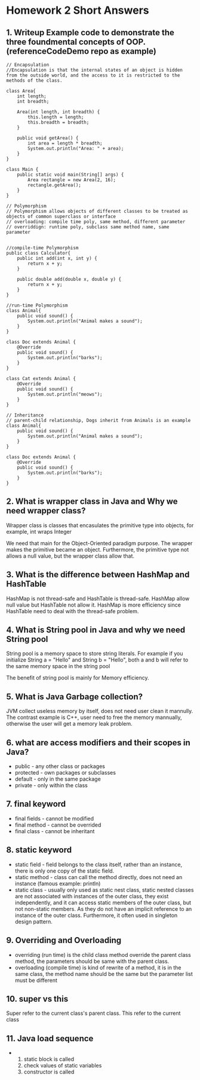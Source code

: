 # Homework 2 Short Answers
## 1. Writeup Example code to demonstrate the three foundmental concepts of OOP.(referenceCodeDemo repo as example)

```
// Encapsulation
//Encapsulation is that the internal states of an object is hidden from the outside world, and the access to it is restricted to the methods of the class.

class Area{
	int length;
	int breadth;

	Area(int length, int breadth) {
		this.length = length;
		this.breadth = breadth;
	}

	public void getArea() {
		int area = length * breadth;
		System.out.println("Area: " + area);
	}
}

class Main {
	public static void main(String[] args) {
		Area rectangle = new Area(2, 16);
		rectangle.getArea();
	}
}
```

```
// Polymorphism
// Polymorphism allows objects of different classes to be treated as objects of common superclass or interface
// overloading: compile time poly, same method, different parameter
// overriddign: runtime poly, subclass same method name, same parameter


//compile-time Polymorphism
public class Calculator{
	public int add(int x, int y) {
		return x + y;
	}

	public double add(double x, double y) {
		return x + y;
	}
}

//run-time Polymorphism
class Animal{
	public void sound() {
		System.out.println("Animal makes a sound");
	}
}

class Doc extends Animal {
	@Override
	public void sound() {
		System.out.println("barks");
	}
}

class Cat extends Animal {
	@Override
	public void sound() {
		System.out.println("meows");
	}
}
```

```
// Inheritance
// parent-child relationship, Dogs inherit from Animals is an example
class Animal{
	public void sound() {
		System.out.println("Animal makes a sound");
	}
}

class Doc extends Animal {
	@Override
	public void sound() {
		System.out.println("barks");
	}
}
```
## 2. What is wrapper class in Java and Why we need wrapper class?

Wrapper class is classes that encasulates the primitive type into objects, for example, int wraps Integer

We need that main for the Object-Oriented paradigm purpose. The wrapper makes the primitive became an object. Furthermore, the primitive type not allows a null value, but the wrapper class allow that.

## 3. What is the difference between HashMap and HashTable

HashMap is not thread-safe and HashTable is thread-safe. HashMap allow null value but HashTable not allow it. HashMap is more efficiency since HashTable need to deal with the thread-safe problem.


## 4. What is String pool in Java and why we need String pool

String pool is a memory space to store string literals. For example if you initialize String a = "Hello" and String b = "Hello", both a and b will refer to the same memory space in the string pool

The benefit of string pool is mainly for Memory efficiency.

## 5. What is Java Garbage collection?

JVM collect useless memory by itself, does not need user clean it mannully. The contrast example is C++, user need to free the memory mannually, otherwise the user will get a memory leak problem.

## 6. what are access modifiers and their scopes in Java?

- public - any other class or packages
- protected - own packages or subclasses
- default - only in the same package
- private - only within the class

## 7. final keyword

- final fields - cannot be modified
- final method - cannot be overrided
- final class - cannot be inheritant 

## 8. static keyword

- static field - field belongs to the class itself, rather than an instance, there is only one copy of the static field.
- static method - class can call the method directly, does not need an instance (famous example: println)
- static class - usually only used as static nest class, static nested classes are not associated with instances of the outer class, they exist independently, and it can access static members of the outer class, but not non-static members. As they do not have an implicit reference to an instance of the outer class. Furthermore, it often used in singleton design pattern.

## 9. Overriding and Overloading

- overriding (run time) is the child class method override the parent class method, the parameters should be same with the parent class.
- overloading (compile time) is kind of rewrite of a method, it is in the same class, the method name should be the same but the parameter list must be different

## 10. super vs this
Super refer to the current class's parent class. This refer to the current class

## 11. Java load sequence
- 1. static block is called
  2. check values of static variables
  3. constructor is called






